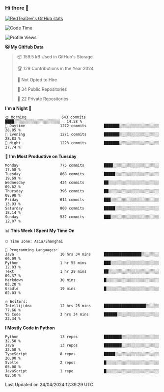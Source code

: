 ### Hi there 👋

<!--
**RedTeaDev/RedTeaDev** is a ✨ _special_ ✨ repository because its `README.md` (this file) appears on your GitHub profile.

Here are some ideas to get you started:

- 🔭 I’m currently working on ...
- 🌱 I’m currently learning ...
- 👯 I’m looking to collaborate on ...
- 🤔 I’m looking for help with ...
- 💬 Ask me about ...
- 📫 How to reach me: ...
- 😄 Pronouns: ...
- ⚡ Fun fact: ...
-->

<!--
[![wakatime](https://wakatime.com/badge/user/6b101ed0-04c0-4490-9283-eb61f2efff96.svg)](https://wakatime.com/@6b101ed0-04c0-4490-9283-eb61f2efff96)
!-->

[![RedTeaDev's GitHub stats](https://github-readme-stats.vercel.app/api?username=RedTeaDev)](https://github.com/anuraghazra/github-readme-stats)
<!--
[![willianrod's wakatime stats](https://github-readme-stats.vercel.app/api/wakatime?username=RedTeaDev)](https://github.com/anuraghazra/github-readme-stats)
!-->
<!--START_SECTION:waka-->
![Code Time](http://img.shields.io/badge/Code%20Time-2%2C167%20hrs%2013%20mins-blue)

![Profile Views](http://img.shields.io/badge/Profile%20Views-0-blue)

**🐱 My GitHub Data** 

> 📦 159.5 kB Used in GitHub's Storage 
 > 
> 🏆 129 Contributions in the Year 2024
 > 
> 🚫 Not Opted to Hire
 > 
> 📜 34 Public Repositories 
 > 
> 🔑 22 Private Repositories 
 > 
**I'm a Night 🦉** 

```text
🌞 Morning                643 commits         ████░░░░░░░░░░░░░░░░░░░░░   14.58 % 
🌆 Daytime                1272 commits        ███████░░░░░░░░░░░░░░░░░░   28.85 % 
🌃 Evening                1271 commits        ███████░░░░░░░░░░░░░░░░░░   28.83 % 
🌙 Night                  1223 commits        ███████░░░░░░░░░░░░░░░░░░   27.74 % 
```
📅 **I'm Most Productive on Tuesday** 

```text
Monday                   775 commits         ████░░░░░░░░░░░░░░░░░░░░░   17.58 % 
Tuesday                  868 commits         █████░░░░░░░░░░░░░░░░░░░░   19.69 % 
Wednesday                424 commits         ██░░░░░░░░░░░░░░░░░░░░░░░   09.62 % 
Thursday                 396 commits         ██░░░░░░░░░░░░░░░░░░░░░░░   08.98 % 
Friday                   614 commits         ███░░░░░░░░░░░░░░░░░░░░░░   13.93 % 
Saturday                 800 commits         █████░░░░░░░░░░░░░░░░░░░░   18.14 % 
Sunday                   532 commits         ███░░░░░░░░░░░░░░░░░░░░░░   12.07 % 
```


📊 **This Week I Spent My Time On** 

```text
🕑︎ Time Zone: Asia/Shanghai

💬 Programming Languages: 
Java                     10 hrs 34 mins      █████████████████░░░░░░░░   66.09 % 
Python                   1 hr 55 mins        ███░░░░░░░░░░░░░░░░░░░░░░   12.03 % 
Text                     1 hr 29 mins        ██░░░░░░░░░░░░░░░░░░░░░░░   09.37 % 
Markdown                 30 mins             █░░░░░░░░░░░░░░░░░░░░░░░░   03.20 % 
Gradle                   19 mins             █░░░░░░░░░░░░░░░░░░░░░░░░   02.03 % 

🔥 Editors: 
Intellijidea             12 hrs 25 mins      ███████████████████░░░░░░   77.66 % 
VS Code                  3 hrs 34 mins       ██████░░░░░░░░░░░░░░░░░░░   22.34 % 
```

**I Mostly Code in Python** 

```text
Python                   13 repos            ████████░░░░░░░░░░░░░░░░░   32.50 % 
Java                     13 repos            ████████░░░░░░░░░░░░░░░░░   32.50 % 
TypeScript               8 repos             █████░░░░░░░░░░░░░░░░░░░░   20.00 % 
Svelte                   2 repos             █░░░░░░░░░░░░░░░░░░░░░░░░   05.00 % 
JavaScript               1 repo              █░░░░░░░░░░░░░░░░░░░░░░░░   02.50 % 
```




 Last Updated on 24/04/2024 12:39:29 UTC
<!--END_SECTION:waka-->


